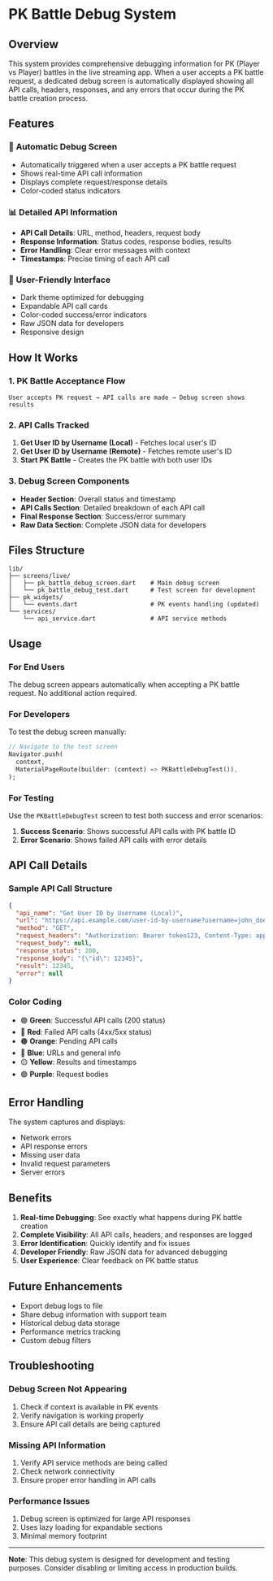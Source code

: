 # PK Battle Debug System

## Overview

This system provides comprehensive debugging information for PK (Player vs Player) battles in the live streaming app. When a user accepts a PK battle request, a dedicated debug screen is automatically displayed showing all API calls, headers, responses, and any errors that occur during the PK battle creation process.

## Features

### 🎯 **Automatic Debug Screen**
- Automatically triggered when a user accepts a PK battle request
- Shows real-time API call information
- Displays complete request/response details
- Color-coded status indicators

### 📊 **Detailed API Information**
- **API Call Details**: URL, method, headers, request body
- **Response Information**: Status codes, response bodies, results
- **Error Handling**: Clear error messages with context
- **Timestamps**: Precise timing of each API call

### 🎨 **User-Friendly Interface**
- Dark theme optimized for debugging
- Expandable API call cards
- Color-coded success/error indicators
- Raw JSON data for developers
- Responsive design

## How It Works

### 1. **PK Battle Acceptance Flow**
```
User accepts PK request → API calls are made → Debug screen shows results
```

### 2. **API Calls Tracked**
1. **Get User ID by Username (Local)** - Fetches local user's ID
2. **Get User ID by Username (Remote)** - Fetches remote user's ID  
3. **Start PK Battle** - Creates the PK battle with both user IDs

### 3. **Debug Screen Components**
- **Header Section**: Overall status and timestamp
- **API Calls Section**: Detailed breakdown of each API call
- **Final Response Section**: Success/error summary
- **Raw Data Section**: Complete JSON data for developers

## Files Structure

```
lib/
├── screens/live/
│   ├── pk_battle_debug_screen.dart    # Main debug screen
│   └── pk_battle_debug_test.dart      # Test screen for development
├── pk_widgets/
│   └── events.dart                    # PK events handling (updated)
└── services/
    └── api_service.dart               # API service methods
```

## Usage

### For End Users
The debug screen appears automatically when accepting a PK battle request. No additional action required.

### For Developers
To test the debug screen manually:

```dart
// Navigate to the test screen
Navigator.push(
  context,
  MaterialPageRoute(builder: (context) => PKBattleDebugTest()),
);
```

### For Testing
Use the `PKBattleDebugTest` screen to test both success and error scenarios:

1. **Success Scenario**: Shows successful API calls with PK battle ID
2. **Error Scenario**: Shows failed API calls with error details

## API Call Details

### Sample API Call Structure
```json
{
  "api_name": "Get User ID by Username (Local)",
  "url": "https://api.example.com/user-id-by-username?username=john_doe",
  "method": "GET",
  "request_headers": "Authorization: Bearer token123, Content-Type: application/json",
  "request_body": null,
  "response_status": 200,
  "response_body": "{\"id\": 12345}",
  "result": 12345,
  "error": null
}
```

### Color Coding
- 🟢 **Green**: Successful API calls (200 status)
- 🔴 **Red**: Failed API calls (4xx/5xx status)
- 🟠 **Orange**: Pending API calls
- 🔵 **Blue**: URLs and general info
- 🟡 **Yellow**: Results and timestamps
- 🟣 **Purple**: Request bodies

## Error Handling

The system captures and displays:
- Network errors
- API response errors
- Missing user data
- Invalid request parameters
- Server errors

## Benefits

1. **Real-time Debugging**: See exactly what happens during PK battle creation
2. **Complete Visibility**: All API calls, headers, and responses are logged
3. **Error Identification**: Quickly identify and fix issues
4. **Developer Friendly**: Raw JSON data for advanced debugging
5. **User Experience**: Clear feedback on PK battle status

## Future Enhancements

- Export debug logs to file
- Share debug information with support team
- Historical debug data storage
- Performance metrics tracking
- Custom debug filters

## Troubleshooting

### Debug Screen Not Appearing
1. Check if context is available in PK events
2. Verify navigation is working properly
3. Ensure API call details are being captured

### Missing API Information
1. Verify API service methods are being called
2. Check network connectivity
3. Ensure proper error handling in API calls

### Performance Issues
1. Debug screen is optimized for large API responses
2. Uses lazy loading for expandable sections
3. Minimal memory footprint

---

**Note**: This debug system is designed for development and testing purposes. Consider disabling or limiting access in production builds. 